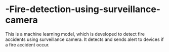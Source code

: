# -Fire-detection-using-surveillance-camera
This is a machine learning model, which is developed to detect fire accidents using  surveillance camera. It detects and sends alert to devices if a fire accident occur.
